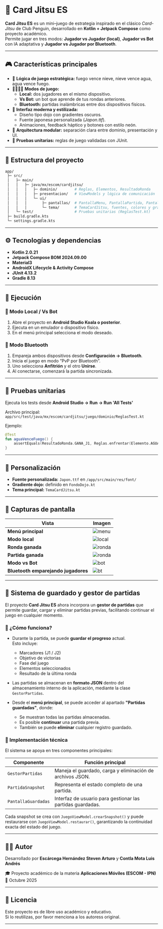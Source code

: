 # 🥋 Card Jitsu ES

**Card Jitsu ES** es un mini–juego de estrategia inspirado en el clásico *Card-Jitsu* de Club Penguin, desarrollado en **Kotlin + Jetpack Compose** como proyecto académico.  
Permite jugar en tres modos: **Jugador vs Jugador (local)**, **Jugador vs Bot** con IA adaptativa y **Jugador vs Jugador por Bluetooth**.

---

## 🎮 Características principales

- 🧠 **Lógica de juego estratégica:** fuego vence nieve, nieve vence agua, agua vence fuego.  
- 🧍‍♂️🧍‍♀️ **Modos de juego:**
  - **Local:** dos jugadores en el mismo dispositivo.  
  - **Vs Bot:** un bot que aprende de tus rondas anteriores.  
  - **Bluetooth:** partidas inalámbricas entre dos dispositivos físicos.  
- 🎨 **Interfaz moderna y estilizada:**  
  - Diseño tipo dojo con gradientes oscuros.  
  - Fuente japonesa personalizada (*Japon.ttf*).  
  - Animaciones, feedback háptico y botones con estilo neón.  
- 🧩 **Arquitectura modular:** separación clara entre dominio, presentación y UI.  
- 🧪 **Pruebas unitarias:** reglas de juego validadas con JUnit.

---

## 🧱 Estructura del proyecto

```bash
app/
 ├─ src/
 │   ├─ main/
 │   │   ├─ java/mx/escom/cardjitsu/
 │   │   │   ├─ dominio/        # Reglas, Elementos, ResultadoRonda
 │   │   │   ├─ presentacion/   # ViewModels y lógica de comunicación
 │   │   │   └─ ui/
 │   │   │       ├─ pantallas/  # PantallaMenu, PantallaPartida, PantallaBluetooth
 │   │   │       └─ tema/       # TemaCardJitsu, fuentes, colores y gradientes
 │   └─ test/                   # Pruebas unitarias (ReglasTest.kt)
 ├─ build.gradle.kts
 └─ settings.gradle.kts
```

---

## ⚙️ Tecnologías y dependencias

- **Kotlin 2.0.21**  
- **Jetpack Compose BOM 2024.09.00**  
- **Material3**  
- **AndroidX Lifecycle & Activity Compose**  
- **JUnit 4.13.2**  
- **Gradle 8.13**

---

## 🚀 Ejecución

### 🔹 Modo Local / Vs Bot
1. Abre el proyecto en **Android Studio Koala o posterior**.  
2. Ejecuta en un emulador o dispositivo físico.  
3. En el menú principal selecciona el modo deseado.

### 🔹 Modo Bluetooth

1. Empareja ambos dispositivos desde **Configuración → Bluetooth**.  
2. Inicia el juego en modo “PvP por Bluetooth”.  
3. Uno selecciona **Anfitrión** y el otro **Unirse**.  
4. Al conectarse, comenzará la partida sincronizada.

---

## 🧩 Pruebas unitarias

Ejecuta los tests desde **Android Studio → Run → Run 'All Tests'**

Archivo principal:  
`app/src/test/java/mx/escom/cardjitsu/juego/dominio/ReglasTest.kt`

Ejemplo:

```kotlin
@Test
fun aguaVenceFuego() {
    assertEquals(ResultadoRonda.GANA_J1, Reglas.enfrentar(Elemento.AGUA, Elemento.FUEGO))
}
```

---

## 🎨 Personalización

- **Fuente personalizada:** `Japon.ttf` en `/app/src/main/res/font/`  
- **Gradiente dojo:** definido en `FondoDojo.kt`  
- **Tema principal:** `TemaCardJitsu.kt`

---

## 📸 Capturas de pantalla



| Vista | Imagen |
|-------|--------|
| **Menú principal** | ![menu](./Capturas/MenuPrincipal.png) |
| **Modo local** | ![local](./Capturas/ModoLocal.png) |
| **Ronda ganada** | ![ronda](./Capturas/RondaGanada.png) |
| **Partida ganada** | ![ronda](./Capturas/PartidaGanada.png) |
| **Modo vs Bot** | ![bot](./Capturas/PartidaIA.png) |
| **Bluetooth emparejando jugadores** | ![bt](./Capturas/MenuBT.png) |



---
## 🧠 Sistema de guardado y gestor de partidas

El proyecto **Card Jitsu ES** ahora incorpora un **gestor de partidas** que permite guardar, cargar y eliminar partidas previas, facilitando continuar el juego en cualquier momento.

### 📂 ¿Cómo funciona?

- Durante la partida, se puede **guardar el progreso** actual.  
  Esto incluye:
  - Marcadores (J1 / J2)
  - Objetivo de victorias
  - Fase del juego
  - Elementos seleccionados
  - Resultado de la última ronda

- Las partidas se almacenan en **formato JSON** dentro del almacenamiento interno de la aplicación, mediante la clase `GestorPartidas`.

- Desde el **menú principal**, se puede acceder al apartado **"Partidas guardadas"**, donde:
  - Se muestran todas las partidas almacenadas.
  - Es posible **continuar** una partida previa.
  - También se puede **eliminar** cualquier registro guardado.

### 🧩 Implementación técnica

El sistema se apoya en tres componentes principales:

| Componente | Función principal |
|-------------|------------------|
| `GestorPartidas` | Maneja el guardado, carga y eliminación de archivos JSON. |
| `PartidaSnapshot` | Representa el estado completo de una partida. |
| `PantallaGuardadas` | Interfaz de usuario para gestionar las partidas guardadas. |

Cada snapshot se crea con `JuegoViewModel.crearSnapshot()` y puede restaurarse con `JuegoViewModel.restaurar()`, garantizando la continuidad exacta del estado del juego.



---
## 🧑‍💻 Autor

Desarrollado por **Escárcega Hernández Steven Arturo**  y **Contla Mota Luis Andrés**

🎓 Proyecto académico de la materia **Aplicaciones Móviles (ESCOM - IPN)**  
📅 Octubre 2025

---

## 📜 Licencia

Este proyecto es de libre uso académico y educativo.  
Si lo reutilizas, por favor menciona a los autoress original.

---
